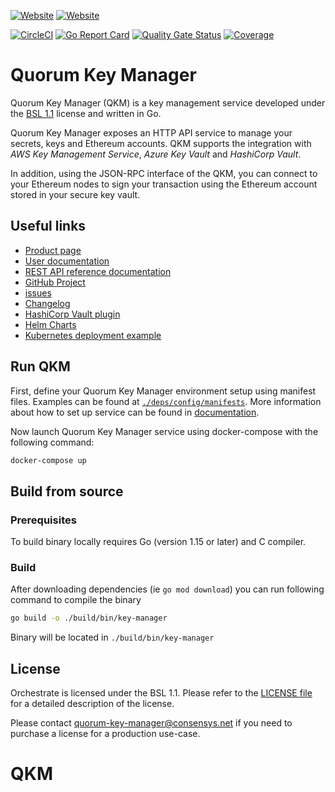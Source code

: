[![Website](https://img.shields.io/website?label=documentation&url=https%3A%2F%2Fdocs.quorum-key-manager.consensys.net%2F)](https://docs.quorum-key-manager.consensys.net/)
[![Website](https://img.shields.io/website?url=https%3A%2F%2Fconsensys.net%2Fquorum%2F)](https://consensys.net/quorum/)

[![CircleCI](https://img.shields.io/circleci/build/gh/ConsenSys/quorum-key-manager?token=7062612dcd5a98913aa1b330ae48b6a527be52eb)](https://circleci.com/gh/ConsenSys/quorum-key-manager)
[![Go Report Card](https://goreportcard.com/badge/github.com/ConsenSys/quorum-key-manager)](https://goreportcard.com/report/github.com/ConsenSys/quorum-key-manager)
[![Quality Gate Status](https://sonarcloud.io/api/project_badges/measure?project=ConsenSys_quorum-key-manager&metric=alert_status)](https://sonarcloud.io/summary/new_code?id=ConsenSys_quorum-key-manager)
[![Coverage](https://sonarcloud.io/api/project_badges/measure?project=ConsenSys_quorum-key-manager&metric=coverage)](https://sonarcloud.io/summary/new_code?id=ConsenSys_quorum-key-manager)

# Quorum Key Manager
Quorum Key Manager (QKM) is a key management service developed under the [BSL 1.1](LICENSE) license and written in Go. 

Quorum Key Manager exposes an HTTP API service to manage your secrets, keys and Ethereum accounts. QKM supports the integration with
*AWS Key Management Service*, *Azure Key Vault* and *HashiCorp Vault*. 

In addition, using the JSON-RPC interface of the QKM, you can connect to your Ethereum nodes to sign your transaction using the Ethereum account stored in your secure key vault.

## Useful links

* [Product page](https://consensys.net/quorum/key-manager/)
* [User documentation](http://docs.quorum-key-manager.consensys.net/)
* [REST API reference documentation](https://consensys.github.io/quorum-key-manager/#stable)
* [GitHub Project](https://github.com/ConsenSys/quorum-key-manager)
* [issues](https://github.com/ConsenSys/quorum-key-manager/issues)
* [Changelog](https://github.com/ConsenSys/quorum-key-manager/blob/main/CHANGELOG.md)
* [HashiCorp Vault plugin](https://github.com/ConsenSys/quorum-hashicorp-vault-plugin)
* [Helm Charts](https://github.com/ConsenSys/quorum-key-manager-helm)
* [Kubernetes deployment example](https://github.com/ConsenSys/quorum-key-manager-kubernetes)

## Run QKM

First, define your Quorum Key Manager environment setup using manifest files.
Examples can be found at [`./deps/config/manifests`](./deps/config/manifests). 
More information about how to set up service can be found in [documentation](http://docs.quorum-key-manager.consensys.net/).

Now launch Quorum Key Manager service using docker-compose with the following command:

```bash
docker-compose up
```

## Build from source

### Prerequisites

To build binary locally requires Go (version 1.15 or later) and C compiler. 

### Build

After downloading dependencies (ie `go mod download`) you can run following command to compile the binary

```bash
go build -o ./build/bin/key-manager
```

Binary will be located in `./build/bin/key-manager`
 
## License

Orchestrate is licensed under the BSL 1.1. Please refer to the [LICENSE file](LICENSE) for a detailed description of the license.

Please contact [quorum-key-manager@consensys.net](mailto:quorum-key-manager@consensys.net) if you need to purchase a license for a production use-case.  
# QKM
